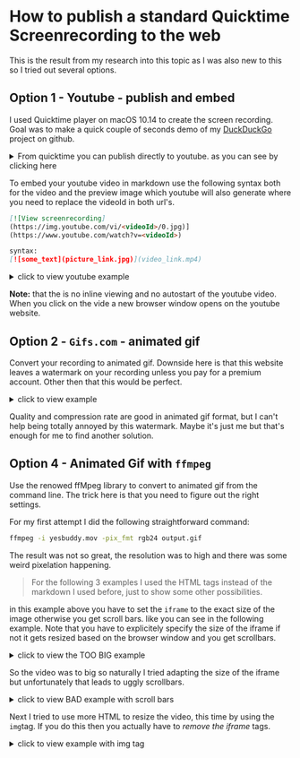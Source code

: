 # How to publish a standard Quicktime Screenrecording to the web #

This is the result from my research into this topic as I was also new to this so I tried out several options.

## Option 1 - Youtube - publish and embed ##

I used Quicktime player on macOS 10.14 to create the screen recording. Goal was to make a quick couple of seconds demo of my [DuckDuckGo](https://github.com/stepvda/duckduckgoogle) project on github.

<details>
<summary>From quicktime you can publish directly to youtube. as you can see by clicking here</summary>

![save quicktime to youtube](https://south.stepvda.net/lib/screen_to_web_qt.png)

</details>

To embed your youtube video in markdown use the following syntax both for the video and the preview image which youtube will also generate where you need to replace the videoId in both url's.

````markdown
[![View screenrecording]
(https://img.youtube.com/vi/<videoId>/0.jpg)]
(https://www.youtube.com/watch?v=<videoId>)

syntax:
[![some_text](picture_link.jpg)](video_link.mp4)
````

<details>
<summary>click to view youtube example</summary>

[![DuckDuckGoogle](https://img.youtube.com/vi/HnFOLH8ZaLE/0.jpg)](https://youtu.be/HnFOLH8ZaLE)

</details>

**Note:** that the is no inline viewing and no autostart of the youtube video. When you click on the vide a new browser window opens on the youtube website.



## Option 2 - `Gifs.com` -  animated gif ##

Convert your recording to animated gif. Downside here is that this website leaves a watermark on your recording unless you pay for a premium account. Other then that this would be perfect.

<details>
<summary>click to view example</summary>

![DuckDuckGoogle](https://south.stepvda.net/lib/duckduckGo_demo_gifs_com.gif)

</details>

Quality and compression rate are good in animated gif format, but I can't help being totally annoyed by this watermark. Maybe it's just me but that's enough for me to  find another solution.

## Option 4 - Animated Gif with `ffmpeg` ##

Use the renowed ffMpeg library to convert to animated gif from the command line. The trick here is that you need to figure out the right settings.

For my first attempt I did the following straightforward command:

````bash
ffmpeg -i yesbuddy.mov -pix_fmt rgb24 output.gif
````

The result was not so great, the resolution was to high and there was some weird pixelation happening.

>For the following 3 examples I used the HTML tags instead of the markdown I used before, just to show some other possibilities.

in this example above you have to set the `iframe` to the exact size of the image otherwise you get scroll bars. like you can see in the following example. Note that you have to explicitely specify the size of the iframe if not it gets resized based on the browser window and you get scrollbars.

<details>
<summary>click to view the TOO BIG example</summary>

`code`

````html
<iframe width="1160" height="674" src="https://south.stepvda.net/lib/duckduckGo_demo_ffmpeg.gif" frameborder="0" allowfullscreen></iframe>
````

<iframe width="1160" height="674" frameborder="0" allowfullscreen><img src="https://south.stepvda.net/lib/duckduckGo_demo_ffmpeg.gif"></iframe>

</details>

So the video was to big so naturally I tried adapting the size of the iframe but unfortunately that leads to uggly scrollbars.

<details>
<summary>click to view BAD example with scroll bars</summary>

`code`

````html
<iframe width="580" height="337" src="duckduckGo_demo_ffmpeg.gif" frameborder="0" allowfullscreen></iframe>
</details>
````

<iframe width="580" height="337" src="https://south.stepvda.net/lib/duckduckGo_demo_ffmpeg.gif" frameborder="0" allowfullscreen></iframe>

</details>

Next I tried to use more HTML to resize the video, this time by using the `img`tag. If you do this then you actually have to *remove the iframe* tags.

<details>
<summary>click to view example with img tag</summary>

`code`

````html
<img src="https://south.stepvda.net/lib/duckduckGo_demo_ffmpeg.gif" width="580" height="337">
````

<img src="https://south.stepvda.net/lib/duckduckGo_demo_ffmpeg.gif" width="580" height="337">

/details

>you can [install](https://formulae.brew.sh/formula/ffmpeg) ffmpeg with homebrew `brew install ffmpeg`

## Option 5 - HTML5 Video Streaming ##

If you have the capability to stream video then you might want to consider this option. From a performance point streaming is optimized for viewing content that hasn't yet fully been transferred. This is offcourse what Youtube also does.

I quickly found a good online converter to convert my QuickTime movie to .webm format. This time there was no watermark. Here's the link to this free service <https://www.aconvert.com/video/mov-to-webm/>

## Compatability ##

This gives us already quiet a bit of choice one would say, but that is before you start testing. As it turns out not every option works well in every scenario. This all has to do with the way that  the `markdown` gets  rendered into HTML. I did my testing myself using the following methods :

- VSCode extension for markdown preview 
- MacDown markdown editingtool 
- Publish and view on GitHub.com 

|    viewer   | option |   visible | autoplay | quality | embedded video |
| -------:|:------:|:-------:|:--------:|:-------:|---------------:|
| VSCode  |        |         |          |         |                |
| MacDown |       |        |         |        |
| github |        |         |          |         |

----------

## ![steps](https://south.stepvda.net/lib/details.png) **Bottom Line** ##

Youtube offers a quick solution with good quality and integration with QuickTime. Offcourse you have to take all that comes with the social networking and personalized adds. But if you don't have a hosting option for static files then youtube also solves this for you. For the other options I had to host the images and videos on a server myself.

==========

*refrences:* <https://stackoverflow.com/questions/153152/resizing-an-iframe-based-on-content>


---
---

# Encoding #

I found these recommendations online: [https://stackoverflow.com/questions/8937899/choosing-a-video-codec-for-screen-recording#11314411](https://stackoverflow.com/questions/8937899/choosing-a-video-codec-for-screen-recording#11314411)

I tried something else myself using Handbrake with H265 (aka HVEC) compression. I was able to go from a 12MB `QuickTime .mov` to a less then 1MB `.mp4` with no visible quality impact. 
This is the file with the preset: https://south.stepvda.net/lib/screen_recording_handbrake_preset.json 
 
